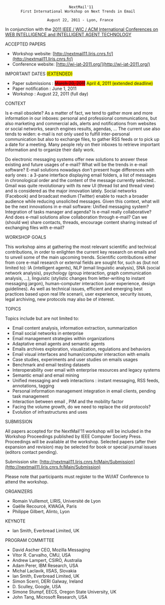 
                                 NextMail'11
           First International Workshop on Next Trends in Email

                       August 22, 2011 - Lyon, France


In conjunction with the [2011 IEEE / WIC / ACM International Conferences on WEB INTELLIGENCE and INTELLIGENT AGENT TECHNOLOGY](http://liris.cnrs.fr/~wi-iat11/WI_2011/)


ACCEPTED PAPERS



- Workshop website:   [http://nextmail11.liris.cnrs.fr/](http://nextmail11.liris.cnrs.fr/)
- Conference website: [http://wi-iat-2011.org/](http://wi-iat-2011.org/)

IMPORTANT DATES  <span style='background-color:yellow'>(EXTENDED)</span>

- Paper submissions :   <del><span style='background-color:red'>March 20, 2011</del></span> <span style='background-color:yellow'>April 4, 2011 (extended deadline)</span>
- Paper notification :  June 1, 2011
- Workshop :            August 22, 2011 (full day)

CONTEXT

Is e-mail obsolete? As a matter of fact, we tend to gather more and more information in our inboxes: personal and professional communications, but also marketing and commercial ads, alerts and notifications from websites or social networks, search engines results, agendas, ... The current use also tends to widen: e-mail is not only used to fulfill inter-personal communication but also to exchange files, to gather RSS feeds or to pick up a date for a meeting. Many people rely on their inboxes to retrieve important information and to organize their daily work.

Do electronic messaging systems offer new solutions to answer these existing and future usages of e-mail? What will be the trends in e-mail software? E-mail solutions nowadays don't present huge differences with early ones : a 3-pane interface displaying email folders, a list of messages in chronological order and the content of the message currently selected.. Gmail was quite revolutionary with its new UI (thread list and thread view) and is considered as the major innovation lately. Social networks (Facebook) and broadcast medium (Twitter) enable to reach a broader audience while reducing unsolicited messages. Given this context, what will be the next innovations in e-mail software: Unified messaging system? Integration of tasks manager and agenda? Is e-mail really collaborative? And does e-mail solutions allow collaboration through e-mail? Can we (should we) share contacts, threads, encourage content sharing instead of exchanging files with e-mail?


WORKSHOP GOALS

This workshop aims at gathering the most relevant scientific and technical contributions, in order to enlighten the current key research on emails and to unveil some of the main upcoming trends. Scientific contributions either from core e-mail research or external fields are sought for, such as (but not limited to): IA (intelligent agents), NLP (email linguistic analysis), SNA (social network analysis), psychology (group interaction, graph communication analysis, ...), linguistic (stylistic changes from letter-writing to instant messaging jargon), human-computer interaction (user experience, design guidelines). As well as technical issues, efficient and emerging best practices based upon real life scenarii, user experience, security issues, legal archiving, new protocols may also be of interest.


TOPICS

Topics include but are not limited to:

- Email content analysis, information extraction, summarization
- Email social networks in enterprise
- Email management strategies within organizations
- Adaptative email agents and semantic agents
- Emails archives exploration, visualization, regulations and behaviors
- Email visual interfaces and human/computer interaction with emails
- Case studies, experiments and user studies on emails usages
- Benchmark and email testing datasets
- Interoperability over email with enterprise resources and legacy systems
- Semantic email and email mining
- Unified messaging and web interactions : instant messaging, RSS feeds, annotations, tagging
- Personal information management integration in email clients, pending task management
- Interaction between email , PIM and the mobility factor
- Facing the volume growth, do we need to replace the old protocols?
- Evolution of infrastructures and uses


SUBMISSION

All papers accepted for the NextMail'11 workshop will be included in the Workshop Proceedings published by IEEE Computer Society Press. Proceedings will be available at the workshop. Selected papers (after their expansion and revision) may be selected for book or special journal issues (editors contact pending).

Submission site:  [http://nextmail11.liris.cnrs.fr/Main/Submission](http://nextmail11.liris.cnrs.fr/Main/Submission)

Please note that participants must register to the WI/IAT Conference to attend the workshop.


ORGANIZERS

- Romain Vuillemot, LIRIS, Université de Lyon
- Gaëlle Recourcé, KWAGA, Paris
- Philippe Gilbert, Alinto, Lyon

KEYNOTE

- Ian Smith, Everbread Limited, UK

PROGRAM COMMITTEE

- David Ascher CEO, Mozilla Messaging
- Vitor R. Carvalho, CMU, USA
- Andrew Lampert, CSIRO, Australia
- Adam Perer, IBM Research, USA
- Michal Laclavik, IISAS, Slovakia
- Ian Smith, Everbread Limited, UK
- Simon Scerri, DERI Galway, Ireland
- D. Sculley, Google, USA
- Simone Stumpf, EECS, Oregon State University, UK
- John Tang, Microsoft Research, USA
